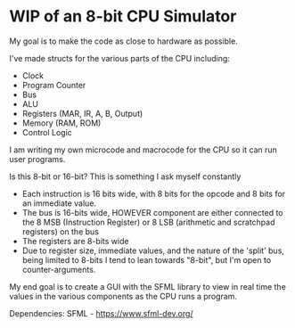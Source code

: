 # WIP of an 8-bit CPU Simulator

My goal is to make the code as close to hardware as possible.

I've made structs for the various parts of the CPU including:
  - Clock
  - Program Counter
  - Bus
  - ALU
  - Registers (MAR, IR, A, B, Output)
  - Memory (RAM, ROM)
  - Control Logic
  
I am writing my own microcode and macrocode for the CPU so it can run user programs.

Is this 8-bit or 16-bit? This is something I ask myself constantly
   - Each instruction is 16 bits wide, with 8 bits for the opcode and 8 bits for an immediate value.
   - The bus is 16-bits wide, HOWEVER component are either connected to the 8 MSB (Instruction Register) or 8 LSB (arithmetic and scratchpad registers) on the bus
   - The registers are 8-bits wide
   - Due to register size, immediate values, and the nature of the 'split' bus, being limited to 8-bits I tend to lean towards "8-bit", but I'm open to counter-arguments.

My end goal is to create a GUI with the SFML library to view in real time the values in the various components as the CPU runs a program.

Dependencies: SFML - https://www.sfml-dev.org/
